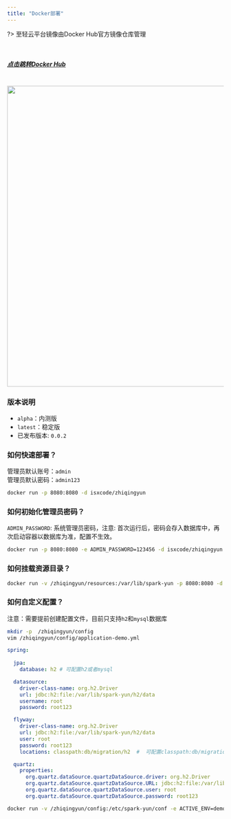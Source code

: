 ```yaml
---
title: "Docker部署"
---
```


?> 至轻云平台镜像由Docker Hub官方镜像仓库管理

<br/>

<h5>
  <a href="https://hub.docker.com/r/isxcode/zhiqingyun/tags">点击跳转Docker Hub</a>
</h5>

<br/>

<img src="https://img.isxcode.com/picgo/20230527155542.png" width="700">

### 版本说明

- `alpha`：内测版
- `latest`：稳定版
- 已发布版本: `0.0.2`

### 如何快速部署？

管理员默认账号：`admin` </br>
管理员默认密码：`admin123`

```bash
docker run -p 8080:8080 -d isxcode/zhiqingyun
```

### 如何初始化管理员密码？

`ADMIN_PASSWORD`: 系统管理员密码，注意: 首次运行后，密码会存入数据库中，再次启动容器以数据库为准，配置不生效。

```bash
docker run -p 8080:8080 -e ADMIN_PASSWORD=123456 -d isxcode/zhiqingyun
```

### 如何挂载资源目录？

```bash
docker run -v /zhiqingyun/resources:/var/lib/spark-yun -p 8080:8080 -d isxcode/zhiqingyun
```

### 如何自定义配置？

注意：需要提前创建配置文件，目前只支持`h2`和`mysql`数据库

```bash
mkdir -p  /zhiqingyun/config
vim /zhiqingyun/config/application-demo.yml
```

```yml
spring:
  
  jpa:
    database: h2 # 可配置h2或者mysql

  datasource:
    driver-class-name: org.h2.Driver
    url: jdbc:h2:file:/var/lib/spark-yun/h2/data
    username: root
    password: root123

  flyway:
    driver-class-name: org.h2.Driver
    url: jdbc:h2:file:/var/lib/spark-yun/h2/data
    user: root
    password: root123
    locations: classpath:db/migration/h2  #  可配置classpath:db/migration/h2或者classpath:db/migration/mysql

  quartz:
    properties:
      org.quartz.dataSource.quartzDataSource.driver: org.h2.Driver
      org.quartz.dataSource.quartzDataSource.URL: jdbc:h2:file:/var/lib/spark-yun/h2/data
      org.quartz.dataSource.quartzDataSource.user: root
      org.quartz.dataSource.quartzDataSource.password: root123
```

```bash
docker run -v /zhiqingyun/config:/etc/spark-yun/conf -e ACTIVE_ENV=demo -p 8080:8080 -d isxcode/zhiqingyun
```